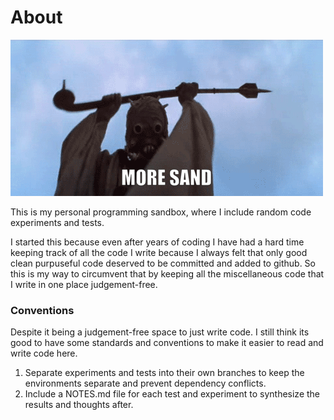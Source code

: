 # About

![Tusken Raider](./images/tusken_raider.gif)

This is my personal programming sandbox, where I include random code experiments and tests.

I started this because even after years of coding I have had a hard time keeping track of all the code I write because I always felt that only good clean purpuseful code deserved to be committed and added to github. So this is my way to circumvent that by keeping all the miscellaneous code that I write in one place judgement-free.

### Conventions

Despite it being a judgement-free space to just write code. I still think its good to have some standards and conventions to make it easier to read and write code here.

1. Separate experiments and tests into their own branches to keep the environments separate and prevent dependency conflicts.
2. Include a NOTES.md file for each test and experiment to synthesize the results and thoughts after.
